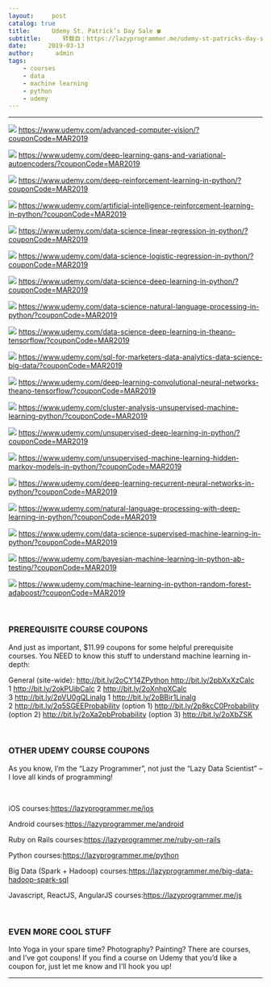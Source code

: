 ```yaml
---
layout:     post
catalog: true
title:      Udemy St. Patrick’s Day Sale 🍀
subtitle:      转载自：https://lazyprogrammer.me/udemy-st-patricks-day-sale/
date:      2019-03-13
author:      admin
tags:
    - courses
    - data
    - machine learning
    - python
    - udemy
---
```


---

![](https://gallery.mailchimp.com/52d5a5e90a23f60980cb493e1/images/fad24227-41ee-4d55-bae4-077b2441600f.png)
https://www.udemy.com/advanced-computer-vision/?couponCode=MAR2019

![](https://gallery.mailchimp.com/52d5a5e90a23f60980cb493e1/images/23922ac6-5280-4716-a3a9-efab066fc453.png)
https://www.udemy.com/deep-learning-gans-and-variational-autoencoders/?couponCode=MAR2019

![](https://gallery.mailchimp.com/52d5a5e90a23f60980cb493e1/images/7ac8a9cd-870f-4f02-8b3b-620721d803cc.png)
https://www.udemy.com/deep-reinforcement-learning-in-python/?couponCode=MAR2019

![](https://gallery.mailchimp.com/52d5a5e90a23f60980cb493e1/images/430f93da-a5cd-4f84-aa15-80ba2c468ff1.png)
https://www.udemy.com/artificial-intelligence-reinforcement-learning-in-python/?couponCode=MAR2019

![](https://gallery.mailchimp.com/52d5a5e90a23f60980cb493e1/images/a01dba02-9364-48c7-9032-c8003e48db8a.png)
https://www.udemy.com/data-science-linear-regression-in-python/?couponCode=MAR2019

![](https://gallery.mailchimp.com/52d5a5e90a23f60980cb493e1/images/d1c30132-266f-425d-b084-49c9a36cb51c.png)
https://www.udemy.com/data-science-logistic-regression-in-python/?couponCode=MAR2019

![](https://gallery.mailchimp.com/52d5a5e90a23f60980cb493e1/images/f4e060d1-f717-485a-932b-9777cb5fb78e.png)
https://www.udemy.com/data-science-deep-learning-in-python/?couponCode=MAR2019

![](https://gallery.mailchimp.com/52d5a5e90a23f60980cb493e1/images/947405f6-fad6-4f5f-ae1c-ab45bf06177a.png)
https://www.udemy.com/data-science-natural-language-processing-in-python/?couponCode=MAR2019

![](https://gallery.mailchimp.com/52d5a5e90a23f60980cb493e1/images/dbd4f6c8-3967-4dcc-9f2e-6dcfa3d3d9c6.png)
https://www.udemy.com/data-science-deep-learning-in-theano-tensorflow/?couponCode=MAR2019

![](https://gallery.mailchimp.com/52d5a5e90a23f60980cb493e1/images/90b2d744-dd85-4eda-9f01-54fa3091f42a.png)
https://www.udemy.com/sql-for-marketers-data-analytics-data-science-big-data/?couponCode=MAR2019

![](https://gallery.mailchimp.com/52d5a5e90a23f60980cb493e1/images/95aff007-08d0-4610-9799-9be8deebb034.png)
https://www.udemy.com/deep-learning-convolutional-neural-networks-theano-tensorflow/?couponCode=MAR2019

![](https://gallery.mailchimp.com/52d5a5e90a23f60980cb493e1/images/6a59619c-bb91-4732-a3ed-4ada21ece1ae.png)
https://www.udemy.com/cluster-analysis-unsupervised-machine-learning-python/?couponCode=MAR2019

![](https://gallery.mailchimp.com/52d5a5e90a23f60980cb493e1/images/bb5e438c-6134-4fda-a0a0-7697b86e1398.png)
https://www.udemy.com/unsupervised-deep-learning-in-python/?couponCode=MAR2019

![](https://gallery.mailchimp.com/52d5a5e90a23f60980cb493e1/images/b31e77af-78a5-42a2-bdac-89bab158e082.png)
https://www.udemy.com/unsupervised-machine-learning-hidden-markov-models-in-python/?couponCode=MAR2019

![](https://gallery.mailchimp.com/52d5a5e90a23f60980cb493e1/images/85862534-b381-4993-9e30-e472f209e6b3.png)
https://www.udemy.com/deep-learning-recurrent-neural-networks-in-python/?couponCode=MAR2019

![](https://gallery.mailchimp.com/52d5a5e90a23f60980cb493e1/images/a4f874bd-02fb-4e58-891e-21929dded497.png)
https://www.udemy.com/natural-language-processing-with-deep-learning-in-python/?couponCode=MAR2019

![](https://gallery.mailchimp.com/52d5a5e90a23f60980cb493e1/images/f9ef9706-7092-4cb2-8abf-36586c31ef9d.png)
https://www.udemy.com/data-science-supervised-machine-learning-in-python/?couponCode=MAR2019

![](https://gallery.mailchimp.com/52d5a5e90a23f60980cb493e1/images/6dfaa853-36a8-4ff5-baff-480c00e3c439.png)
https://www.udemy.com/bayesian-machine-learning-in-python-ab-testing/?couponCode=MAR2019

![](https://gallery.mailchimp.com/52d5a5e90a23f60980cb493e1/images/99e46c70-72ef-404e-bb2d-7312a35bd179.png)
https://www.udemy.com/machine-learning-in-python-random-forest-adaboost/?couponCode=MAR2019

 

### PREREQUISITE COURSE COUPONS

And just as important, $11.99 coupons for some helpful prerequisite courses. You NEED to know this stuff to understand machine learning in-depth:

General (site-wide): http://bit.ly/2oCY14ZPython http://bit.ly/2pbXxXzCalc 1 http://bit.ly/2okPUibCalc 2 http://bit.ly/2oXnhpXCalc 3 http://bit.ly/2pVU0gQLinalg 1 http://bit.ly/2oBBir1Linalg 2 http://bit.ly/2q5SGEEProbability (option 1) http://bit.ly/2p8kcC0Probability (option 2) http://bit.ly/2oXa2pbProbability (option 3) http://bit.ly/2oXbZSK

 

### OTHER UDEMY COURSE COUPONS

As you know, I’m the “Lazy Programmer”, not just the “Lazy Data Scientist” – I love all kinds of programming!

 

iOS courses:https://lazyprogrammer.me/ios

Android courses:https://lazyprogrammer.me/android

Ruby on Rails courses:https://lazyprogrammer.me/ruby-on-rails

Python courses:https://lazyprogrammer.me/python

Big Data (Spark + Hadoop) courses:https://lazyprogrammer.me/big-data-hadoop-spark-sql

Javascript, ReactJS, AngularJS courses:https://lazyprogrammer.me/js

 

### EVEN MORE COOL STUFF

Into Yoga in your spare time? Photography? Painting? There are courses, and I’ve got coupons! If you find a course on Udemy that you’d like a coupon for, just let me know and I’ll hook you up!



 


---
